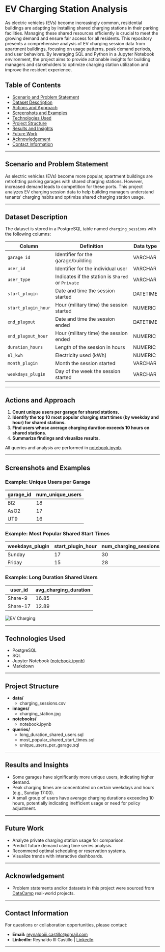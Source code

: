 # EV Charging Station Analysis

As electric vehicles (EVs) become increasingly common, residential buildings are adapting by installing shared charging stations in their parking facilities. Managing these shared resources efficiently is crucial to meet the growing demand and ensure fair access for all residents. This repository presents a comprehensive analysis of EV charging session data from apartment buildings, focusing on usage patterns, peak demand periods, and user behaviors. By leveraging SQL and Python in a Jupyter Notebook environment, the project aims to provide actionable insights for building managers and stakeholders to optimize charging station utilization and improve the resident experience.

## Table of Contents

- [Scenario and Problem Statement](#scenario-and-problem-statement)
- [Dataset Description](#dataset-description)
- [Actions and Approach](#actions-and-approach)
- [Screenshots and Examples](#screenshots-and-examples)
- [Technologies Used](#technologies-used)
- [Project Structure](#project-structure)
- [Results and Insights](#results-and-insights)
- [Future Work](#future-work)
- [Acknowledgement](#acknowledgement)
- [Contact Information](#contact-information)

---

## Scenario and Problem Statement

As electric vehicles (EVs) become more popular, apartment buildings are retrofitting parking garages with shared charging stations. However, increased demand leads to competition for these ports. This project analyzes EV charging session data to help building managers understand tenants’ charging habits and optimize shared charging station usage.

---

## Dataset Description

The dataset is stored in a PostgreSQL table named `charging_sessions` with the following columns:

| Column              | Definition                                        | Data type |
| ------------------- | ------------------------------------------------- | --------- |
| `garage_id`         | Identifier for the garage/building                | VARCHAR   |
| `user_id`           | Identifier for the individual user                | VARCHAR   |
| `user_type`         | Indicates if the station is `Shared` or `Private` | VARCHAR   |
| `start_plugin`      | Date and time the session started                 | DATETIME  |
| `start_plugin_hour` | Hour (military time) the session started          | NUMERIC   |
| `end_plugout`       | Date and time the session ended                   | DATETIME  |
| `end_plugout_hour`  | Hour (military time) the session ended            | NUMERIC   |
| `duration_hours`    | Length of the session in hours                    | NUMERIC   |
| `el_kwh`            | Electricity used (kWh)                            | NUMERIC   |
| `month_plugin`      | Month the session started                         | VARCHAR   |
| `weekdays_plugin`   | Day of the week the session started               | VARCHAR   |

---

## Actions and Approach

1. **Count unique users per garage for shared stations.**
2. **Identify the top 10 most popular charging start times (by weekday and hour) for shared stations.**
3. **Find users whose average charging duration exceeds 10 hours on shared stations.**
4. **Summarize findings and visualize results.**

All queries and analysis are performed in [notebook.ipynb](notebooks/notebook.ipynb).

---

## Screenshots and Examples

### Example: Unique Users per Garage

| garage_id | num_unique_users |
| --------- | ---------------- |
| Bl2       | 18               |
| AsO2      | 17               |
| UT9       | 16               |

### Example: Most Popular Shared Start Times

| weekdays_plugin | start_plugin_hour | num_charging_sessions |
| --------------- | ----------------- | --------------------- |
| Sunday          | 17                | 30                    |
| Friday          | 15                | 28                    |

### Example: Long Duration Shared Users

| user_id  | avg_charging_duration |
| -------- | --------------------- |
| Share-9  | 16.85                 |
| Share-17 | 12.89                 |

![EV Charging](images/charging_station.jpg)

---

## Technologies Used

- PostgreSQL
- SQL
- Jupyter Notebook ([notebook.ipynb](notebooks/notebook.ipynb))
- Markdown

---

## Project Structure

- **data/**
  - charging_sessions.csv
- **images/**
  - charging_station.jpg
- **notebooks/**
  - notebook.ipynb
- **queries/**
  - long_duration_shared_users.sql
  - most_popular_shared_start_times.sql
  - unique_users_per_garage.sql

---

## Results and Insights

- Some garages have significantly more unique users, indicating higher demand.
- Peak charging times are concentrated on certain weekdays and hours (e.g., Sunday 17:00).
- A small group of users have average charging durations exceeding 10 hours, potentially indicating inefficient usage or need for policy adjustment.

---

## Future Work

- Analyze private charging station usage for comparison.
- Predict future demand using time series analysis.
- Recommend optimal scheduling or reservation systems.
- Visualize trends with interactive dashboards.

---

## Acknowledgement

- Problem statements and/or datasets in this project were sourced from [DataCamp](https://www.datacamp.com/) real-world projects.

---

## Contact Information

For questions or collaboration opportunities, please contact:

- **Email:** reynaldoiii.castillo@gmail.com
- **LinkedIn:** Reynaldo III Castillo | [LinkedIn](https://www.linkedin.com/in/reynaldo-iii-castillo-975120303)

---
